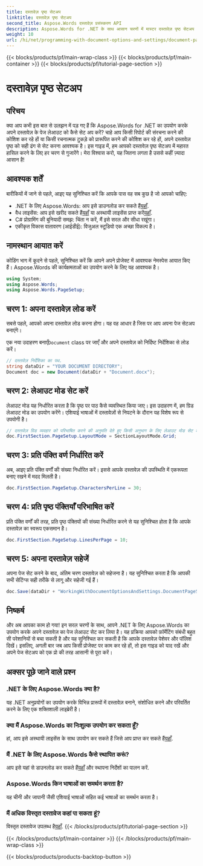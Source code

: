 ```yaml
---
title: दस्तावेज़ पृष्ठ सेटअप
linktitle: दस्तावेज़ पृष्ठ सेटअप
second_title: Aspose.Words दस्तावेज़ प्रसंस्करण API
description: Aspose.Words for .NET के साथ आसान चरणों में मास्टर दस्तावेज़ पृष्ठ सेटअप करें। लोड करना, लेआउट सेट करना, प्रति पंक्ति वर्ण, प्रति पृष्ठ पंक्तियाँ परिभाषित करना और अपने दस्तावेज़ को सहेजना सीखें।
weight: 10
url: /hi/net/programming-with-document-options-and-settings/document-page-setup/
---
```


{{< blocks/products/pf/main-wrap-class >}}
{{< blocks/products/pf/main-container >}}
{{< blocks/products/pf/tutorial-page-section >}}

# दस्तावेज़ पृष्ठ सेटअप

## परिचय

क्या आप कभी इस बात से उलझन में पड़ गए हैं कि Aspose.Words for .NET का उपयोग करके अपने दस्तावेज़ के पेज लेआउट को कैसे सेट अप करें? चाहे आप किसी रिपोर्ट की संरचना करने की कोशिश कर रहे हों या किसी रचनात्मक टुकड़े को प्रारूपित करने की कोशिश कर रहे हों, अपने दस्तावेज़ पृष्ठ को सही ढंग से सेट करना आवश्यक है। इस गाइड में, हम आपको दस्तावेज़ पृष्ठ सेटअप में महारत हासिल करने के लिए हर चरण से गुजारेंगे। मेरा विश्वास करो, यह जितना लगता है उससे कहीं ज़्यादा आसान है!

## आवश्यक शर्तें

बारीकियों में जाने से पहले, आइए यह सुनिश्चित करें कि आपके पास वह सब कुछ है जो आपको चाहिए:

-  .NET के लिए Aspose.Words: आप इसे डाउनलोड कर सकते हैं[यहाँ](https://releases.aspose.com/words/net/).
-  वैध लाइसेंस: आप इसे खरीद सकते हैं[यहाँ](https://purchase.aspose.com/buy) या अस्थायी लाइसेंस प्राप्त करें[यहाँ](https://purchase.aspose.com/temporary-license/).
- C# प्रोग्रामिंग की बुनियादी समझ: चिंता न करें, मैं इसे सरल और सीधा रखूंगा।
- एकीकृत विकास वातावरण (आईडीई): विजुअल स्टूडियो एक अच्छा विकल्प है।

## नामस्थान आयात करें

कोडिंग भाग में कूदने से पहले, सुनिश्चित करें कि आपने अपने प्रोजेक्ट में आवश्यक नेमस्पेस आयात किए हैं। Aspose.Words की कार्यक्षमताओं का उपयोग करने के लिए यह आवश्यक है।

```csharp
using System;
using Aspose.Words;
using Aspose.Words.PageSetup;
```

## चरण 1: अपना दस्तावेज़ लोड करें

सबसे पहले, आपको अपना दस्तावेज़ लोड करना होगा। यह वह आधार है जिस पर आप अपना पेज सेटअप बनाएंगे।

 एक नया उदाहरण बनाएँ`Document` class पर जाएँ और अपने दस्तावेज़ को निर्दिष्ट निर्देशिका से लोड करें।

```csharp
// दस्तावेज़ निर्देशिका का पथ.
string dataDir = "YOUR DOCUMENT DIRECTORY";
Document doc = new Document(dataDir + "Document.docx");
```

## चरण 2: लेआउट मोड सेट करें

लेआउट मोड यह निर्धारित करता है कि पृष्ठ पर पाठ कैसे व्यवस्थित किया जाए। इस उदाहरण में, हम ग्रिड लेआउट मोड का उपयोग करेंगे। एशियाई भाषाओं में दस्तावेज़ों से निपटने के दौरान यह विशेष रूप से उपयोगी है।

```csharp
// दस्तावेज़ ग्रिड व्यवहार को परिभाषित करने की अनुमति देते हुए किसी अनुभाग के लिए लेआउट मोड सेट करें।
doc.FirstSection.PageSetup.LayoutMode = SectionLayoutMode.Grid;
```

## चरण 3: प्रति पंक्ति वर्ण निर्धारित करें

अब, आइए प्रति पंक्ति वर्णों की संख्या निर्धारित करें। इससे आपके दस्तावेज़ की उपस्थिति में एकरूपता बनाए रखने में मदद मिलती है।

```csharp
doc.FirstSection.PageSetup.CharactersPerLine = 30;
```

## चरण 4: प्रति पृष्ठ पंक्तियाँ परिभाषित करें

प्रति पंक्ति वर्णों की तरह, प्रति पृष्ठ पंक्तियों की संख्या निर्धारित करने से यह सुनिश्चित होता है कि आपके दस्तावेज़ का स्वरूप एकसमान है।

```csharp
doc.FirstSection.PageSetup.LinesPerPage = 10;
```

## चरण 5: अपना दस्तावेज़ सहेजें

अपना पेज सेट करने के बाद, अंतिम चरण दस्तावेज़ को सहेजना है। यह सुनिश्चित करता है कि आपकी सभी सेटिंग्स सही तरीके से लागू और सहेजी गई हैं।

```csharp
doc.Save(dataDir + "WorkingWithDocumentOptionsAndSettings.DocumentPageSetup.docx");
```

## निष्कर्ष

और अब आपका काम हो गया! इन सरल चरणों के साथ, आपने .NET के लिए Aspose.Words का उपयोग करके अपने दस्तावेज़ का पेज लेआउट सेट कर लिया है। यह प्रक्रिया आपको फ़ॉर्मेटिंग संबंधी बहुत सी परेशानियों से बचा सकती है और यह सुनिश्चित कर सकती है कि आपके दस्तावेज़ पेशेवर और पॉलिश दिखें। इसलिए, अगली बार जब आप किसी प्रोजेक्ट पर काम कर रहे हों, तो इस गाइड को याद रखें और अपने पेज सेटअप को एक प्रो की तरह आसानी से पूरा करें।

## अक्सर पूछे जाने वाले प्रश्न

### .NET के लिए Aspose.Words क्या है?
यह .NET अनुप्रयोगों का उपयोग करके विभिन्न प्रारूपों में दस्तावेज़ बनाने, संशोधित करने और परिवर्तित करने के लिए एक शक्तिशाली लाइब्रेरी है।

### क्या मैं Aspose.Words का निःशुल्क उपयोग कर सकता हूँ?
हां, आप इसे अस्थायी लाइसेंस के साथ उपयोग कर सकते हैं जिसे आप प्राप्त कर सकते हैं[यहाँ](https://purchase.aspose.com/temporary-license/).

### मैं .NET के लिए Aspose.Words कैसे स्थापित करूं?
 आप इसे यहां से डाउनलोड कर सकते हैं[यहाँ](https://releases.aspose.com/words/net/) और स्थापना निर्देशों का पालन करें.

### Aspose.Words किन भाषाओं का समर्थन करता है?
यह चीनी और जापानी जैसी एशियाई भाषाओं सहित कई भाषाओं का समर्थन करता है।

### मैं अधिक विस्तृत दस्तावेज कहां पा सकता हूं?
 विस्तृत दस्तावेज उपलब्ध है[यहाँ](https://reference.aspose.com/words/net/).
{{< /blocks/products/pf/tutorial-page-section >}}

{{< /blocks/products/pf/main-container >}}
{{< /blocks/products/pf/main-wrap-class >}}

{{< blocks/products/products-backtop-button >}}

